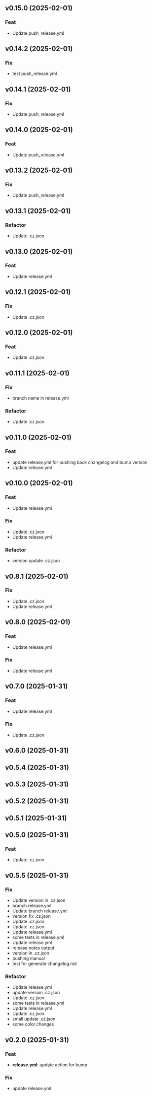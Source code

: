 ## v0.15.0 (2025-02-01)

### Feat

- Update push_release.yml

## v0.14.2 (2025-02-01)

### Fix

- test push_release.yml

## v0.14.1 (2025-02-01)

### Fix

- Update push_release.yml

## v0.14.0 (2025-02-01)

### Feat

- Update push_release.yml

## v0.13.2 (2025-02-01)

### Fix

- Update push_release.yml

## v0.13.1 (2025-02-01)

### Refactor

- Update .cz.json

## v0.13.0 (2025-02-01)

### Feat

- Update release.yml

## v0.12.1 (2025-02-01)

### Fix

- Update .cz.json

## v0.12.0 (2025-02-01)

### Feat

- Update .cz.json

## v0.11.1 (2025-02-01)

### Fix

- branch name in release.yml

### Refactor

- Update .cz.json

## v0.11.0 (2025-02-01)

### Feat

- update release.yml for pushing back changelog and bump version
- Update release.yml

## v0.10.0 (2025-02-01)

### Feat

- Update release.yml

### Fix

- Update .cz.json
- Update release.yml

### Refactor

- version update .cz.json

## v0.8.1 (2025-02-01)

### Fix

- Update .cz.json
- Update release.yml

## v0.8.0 (2025-02-01)

### Feat

- Update release.yml

### Fix

- Update release.yml

## v0.7.0 (2025-01-31)

### Feat

- Update release.yml

### Fix

- Update .cz.json

## v0.6.0 (2025-01-31)

## v0.5.4 (2025-01-31)

## v0.5.3 (2025-01-31)

## v0.5.2 (2025-01-31)

## v0.5.1 (2025-01-31)

## v0.5.0 (2025-01-31)

### Feat

- Update .cz.json

## v0.5.5 (2025-01-31)

### Fix

- Update version in .cz.json
- branch  release.yml
- Update branch release.yml
- version fix .cz.json
- Update .cz.json
- Update .cz.json
- Update release.yml
- some tests in release.yml
- Update release.yml
- release notes output
- version in .cz.json
- pushing manual
- test for generate changelog.md

### Refactor

- Update release.yml
- update version .cz.json
- Update .cz.json
- some tests in release.yml
- Update release.yml
- Update .cz.json
- small update .cz.json
- some color changes

## v0.2.0 (2025-01-31)

### Feat

- **release.yml**: update action for bump

### Fix

- update release.yml
